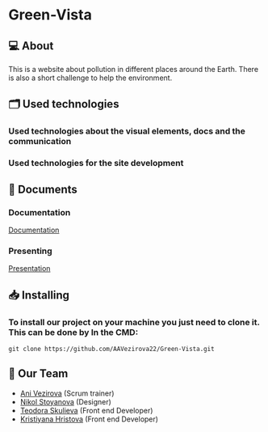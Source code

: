 # Green-Vista

## 💻 About
This is a website about pollution in different places around the Earth. There is also a short challenge to help the environment.

## 🗂️ Used technologies

### Used technologies about the visual elements, docs and the communication

### Used technologies for the site development


## 📄 Documents

### Documentation
[Documentation](https://codingburgas-my.sharepoint.com/:w:/g/personal/aavezirova22_codingburgas_bg/ETBz7_qx9rJGmjzz9xMqqlEBq15JidGqR1wIOAkiqNFM2g?e=txrV7l)

### Presenting
[Presentation](https://codingburgas-my.sharepoint.com/:p:/g/personal/aavezirova22_codingburgas_bg/EaMm-t215ZJBr7ZAt0qYNscBtE9IPWRqK6lsst2d-S4IxA?e=ZMPud1)
## 📥 Installing

### To install our project on your machine you just need to clone it. This can be done by In the CMD:

```git clone https://github.com/AAVezirova22/Green-Vista.git```
## 🧒 Our Team

- [Ani Vezirova](https://github.com/AAVezirova22) (Scrum trainer)
- [Nikol Stoyanova](https://github.com/NSStoyanova22) (Designer)
- [Teodora Skulieva](https://github.com/TDSkulieva22) (Front end Developer)
- [Kristiyana Hristova](https://github.com/KIHristova22) (Front end Developer)
